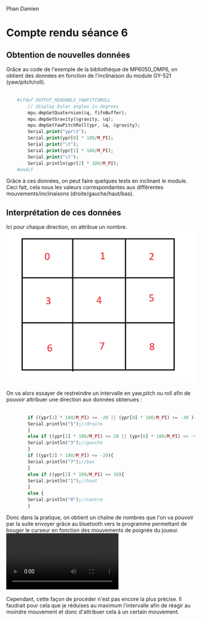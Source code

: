 Phan Damien

# Compte rendu séance 6

## Obtention de nouvelles données 

Grâce au code de l'exemple de la bibliothèque de MP6050_DMP6, on obtient des données en fonction de l'inclinaison du module GY-521 (yaw/pitch/roll).

```php

    #ifdef OUTPUT_READABLE_YAWPITCHROLL
        // display Euler angles in degrees
        mpu.dmpGetQuaternion(&q, fifoBuffer);
        mpu.dmpGetGravity(&gravity, &q);
        mpu.dmpGetYawPitchRoll(ypr, &q, &gravity);
        Serial.print("ypr\t");
        Serial.print(ypr[0] * 180/M_PI);
        Serial.print("\t");
        Serial.print(ypr[1] * 180/M_PI);
        Serial.print("\t");
        Serial.println(ypr[2] * 180/M_PI);
    #endif

```

Grâce à ces données, on peut faire quelques tests en inclinant le module. 
Ceci fait, cela nous les valeurs correspondantes aux différentes mouvements/inclinaisons (droite/gauche/haut/bas).

## Interprétation de ces données

Ici pour chaque direction, on attribue un nombre.
![Exemple](./res/Grille.png)

On va alors essayer de restreindre un intervalle en yaw,pitch ou roll afin de pouvoir attribuer une direction aux données obtenues : 

```php

        if ((ypr[1] * 180/M_PI) <= -20 || (ypr[0] * 180/M_PI) >= -30 ){
        Serial.println("5");//droite 
        }
        else if ((ypr[1] * 180/M_PI) >= 20 || (ypr[0] * 180/M_PI) <= -90 ){
        Serial.println("3");//gauche
        }
        if ((ypr[2] * 180/M_PI) <= -20){
        Serial.println("7");//bas 
        }
        else if ((ypr[2] * 180/M_PI) >= 20){
        Serial.println("1");//haut
        }
        else {
        Serial.println("0");//centre
        }

```
Donc dans la pratique, on obtient un chaîne de nombres que l'on va pouvoir par la suite envoyer grâce au bluetooth vers le programme permettant de bouger le curseur en fonction des mouvements de poignée du joueur.
![Courte Vidéo d'exemple](./res/Test_direction.mov)

Cependant, cette façon de procéder n'est pas encore la plus précise.
Il faudrait pour cela que je réduises au maximum l'intervalle afin de réagir au moindre mouvement et donc d'attribuer cela à un certain mouvement.
